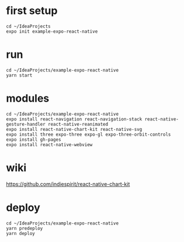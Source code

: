 
# first setup
```
cd ~/IdeaProjects
expo init example-expo-react-native
```

# run
```
cd ~/IdeaProjects/example-expo-react-native
yarn start
```

# modules
```
cd ~/IdeaProjects/example-expo-react-native
expo install react-navigation react-navigation-stack react-native-gesture-handler react-native-reanimated
expo install react-native-chart-kit react-native-svg
expo install three expo-three expo-gl expo-three-orbit-controls
expo install gh-pages
expo install react-native-webview
```

# wiki
https://github.com/indiespirit/react-native-chart-kit

# deploy
```
cd ~/IdeaProjects/example-expo-react-native
yarn predeploy
yarn deploy
```

